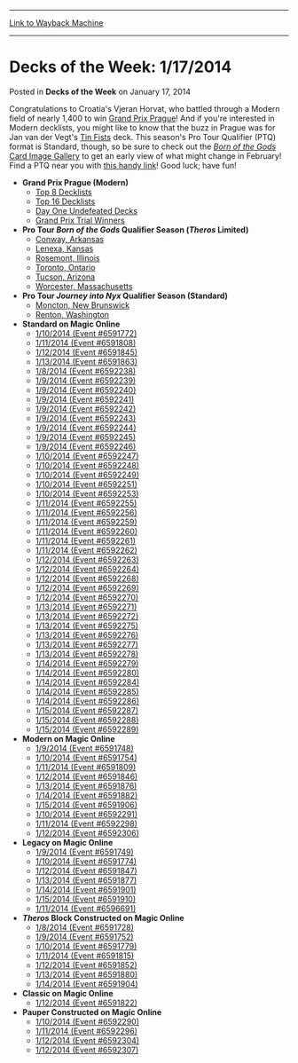 
---
[Link to Wayback Machine](https://web.archive.org/web/20220525073642/https://magic.wizards.com/en/articles/archive/decks-week/decks-week-1172014-2014-01-17)

[_metadata_:description]:- "Congratulations to Croatia's Vjeran Horvat, who battled through a Modern field of nearly 1,400 to win Grand Prix Prague! And if you're interested in Modern decklists, you might like to know that the buzz in Prague was for Jan van der Vegt's Tin Fists deck. This season's Pro Tour Qualifier (PTQ) format is Standard, though, so be sure to check out the Born of the Gods Card Image"
[_metadata_:generator]:- "Drupal 7 (http://drupal.org)"
[_metadata_:node]:- "152596"
[_metadata_:publish_date]:- "2014-01-17"
[_metadata_:source]:- "div-main-content"
[_metadata_:title]:- "Decks of the Week: 1/17/2014"
[_metadata_:wayback_capture_timestamp]:- "2022-05-25 07:36:42"
[_metadata_:wayback_raw_url]:- "https://web.archive.org/web/20220525073642id_/https://magic.wizards.com/en/articles/archive/decks-week/decks-week-1172014-2014-01-17"
[_metadata_:wayback_url]:- "https://magic.wizards.com/en/articles/archive/decks-week/decks-week-1172014-2014-01-17"
---


Decks of the Week: 1/17/2014
============================



 Posted in **Decks of the Week**
 on January 17, 2014 










Congratulations to Croatia's Vjeran Horvat, who battled through a Modern field of nearly 1,400 to win [Grand Prix Prague](http://archive.wizards.com/magic/magazine/article.aspx?x=mtg/daily/eventcoverage/gppra14/welcome)! And if you're interested in Modern decklists, you might like to know that the buzz in Prague was for Jan van der Vegt's [Tin Fists](http://archive.wizards.com/Magic/Magazine/Article.aspx?x=mtg/daily/eventcoverage/gppra14/day1#4) deck. This season's Pro Tour Qualifier (PTQ) format is Standard, though, so be sure to check out the [*Born of the Gods* Card Image Gallery](http://archive.wizards.com/Magic/tcg/article.aspx?x=mtg/tcg/bornofthegods/cig#)  to get an early view of what might change in February! Find a PTQ near you with [this handy link](http://archive.wizards.com/Magic/TCG/Events.aspx?x=mtg/event/protour/qualifierlist#jou)! Good luck; have fun!


* **Grand Prix Prague (Modern)**
	+ [Top 8 Decklists](http://archive.wizards.com/magic/magazine/article.aspx?x=mtg/daily/eventcoverage/gppra14/welcome#1)
	+ [Top 16 Decklists](http://archive.wizards.com/magic/magazine/article.aspx?x=mtg/daily/eventcoverage/gppra14/welcome#1a)
	+ [Day One Undefeated Decks](http://archive.wizards.com/Magic/Magazine/Article.aspx?x=mtg/daily/eventcoverage/gppra14/day2#1)
	+ [Grand Prix Trial Winners](http://archive.wizards.com/magic/magazine/article.aspx?x=mtg/daily/eventcoverage/gppra14/day1#1a)
* **Pro Tour *Born of the Gods* Qualifier Season (*Theros* Limited)** 
	+ [Conway, Arkansas](http://archive.wizards.com/magic/magazine/events.aspx?x=mtg/daily/eventcoverage/bornofthegods14ptq/1116conway)
	+ [Lenexa, Kansas](http://archive.wizards.com/magic/magazine/events.aspx?x=mtg/daily/eventcoverage/bornofthegods14ptq/1109lenexa)
	+ [Rosemont, Illinois](http://archive.wizards.com/magic/magazine/events.aspx?x=mtg/daily/eventcoverage/bornofthegods14ptq/1130rosemont)
	+ [Toronto, Ontario](http://archive.wizards.com/magic/magazine/events.aspx?x=mtg/daily/eventcoverage/bornofthegods14ptq/1109toronto)
	+ [Tucson, Arizona](http://archive.wizards.com/magic/magazine/events.aspx?x=mtg/daily/eventcoverage/bornofthegods14ptq/1116tucson)
	+ [Worcester, Massachusetts](http://archive.wizards.com/magic/magazine/events.aspx?x=mtg/daily/eventcoverage/bornofthegods14ptq/1130worcester)
* **Pro Tour *Journey into Nyx* Qualifier Season (Standard)** 
	+ [Moncton, New Brunswick](http://archive.wizards.com/magic/magazine/events.aspx?x=mtg/daily/eventcoverage/journeyintonyx14ptq/0111moncton)
	+ [Renton, Washington](http://archive.wizards.com/magic/magazine/events.aspx?x=mtg/daily/eventcoverage/journeyintonyx14ptq/0111renton)
* **Standard on Magic Online**
	+ [1/10/2014 (Event #6591772)](http://archive.wizards.com/Magic/Digital/MagicOnlineTourn.aspx?x=mtg/digital/magiconline/tourn/6591772)
	+ [1/11/2014 (Event #6591808)](http://archive.wizards.com/Magic/Digital/MagicOnlineTourn.aspx?x=mtg/digital/magiconline/tourn/6591808)
	+ [1/12/2014 (Event #6591845)](http://archive.wizards.com/Magic/Digital/MagicOnlineTourn.aspx?x=mtg/digital/magiconline/tourn/6591845)
	+ [1/13/2014 (Event #6591863)](http://archive.wizards.com/Magic/Digital/MagicOnlineTourn.aspx?x=mtg/digital/magiconline/tourn/6591863)
	+ [1/8/2014 (Event #6592238)](http://archive.wizards.com/Magic/Digital/MagicOnlineTourn.aspx?x=mtg/digital/magiconline/tourn/6592238)
	+ [1/9/2014 (Event #6592239)](http://archive.wizards.com/Magic/Digital/MagicOnlineTourn.aspx?x=mtg/digital/magiconline/tourn/6592239)
	+ [1/9/2014 (Event #6592240)](http://archive.wizards.com/Magic/Digital/MagicOnlineTourn.aspx?x=mtg/digital/magiconline/tourn/6592240)
	+ [1/9/2014 (Event #6592241)](http://archive.wizards.com/Magic/Digital/MagicOnlineTourn.aspx?x=mtg/digital/magiconline/tourn/6592241)
	+ [1/9/2014 (Event #6592242)](http://archive.wizards.com/Magic/Digital/MagicOnlineTourn.aspx?x=mtg/digital/magiconline/tourn/6592242)
	+ [1/9/2014 (Event #6592243)](http://archive.wizards.com/Magic/Digital/MagicOnlineTourn.aspx?x=mtg/digital/magiconline/tourn/6592243)
	+ [1/9/2014 (Event #6592244)](http://archive.wizards.com/Magic/Digital/MagicOnlineTourn.aspx?x=mtg/digital/magiconline/tourn/6592244)
	+ [1/9/2014 (Event #6592245)](http://archive.wizards.com/Magic/Digital/MagicOnlineTourn.aspx?x=mtg/digital/magiconline/tourn/6592245)
	+ [1/9/2014 (Event #6592246)](http://archive.wizards.com/Magic/Digital/MagicOnlineTourn.aspx?x=mtg/digital/magiconline/tourn/6592246)
	+ [1/10/2014 (Event #6592247)](http://archive.wizards.com/Magic/Digital/MagicOnlineTourn.aspx?x=mtg/digital/magiconline/tourn/6592247)
	+ [1/10/2014 (Event #6592248)](http://archive.wizards.com/Magic/Digital/MagicOnlineTourn.aspx?x=mtg/digital/magiconline/tourn/6592248)
	+ [1/10/2014 (Event #6592249)](http://archive.wizards.com/Magic/Digital/MagicOnlineTourn.aspx?x=mtg/digital/magiconline/tourn/6592249)
	+ [1/10/2014 (Event #6592251)](http://archive.wizards.com/Magic/Digital/MagicOnlineTourn.aspx?x=mtg/digital/magiconline/tourn/6592251)
	+ [1/10/2014 (Event #6592253)](http://archive.wizards.com/Magic/Digital/MagicOnlineTourn.aspx?x=mtg/digital/magiconline/tourn/6592253)
	+ [1/11/2014 (Event #6592255)](http://archive.wizards.com/Magic/Digital/MagicOnlineTourn.aspx?x=mtg/digital/magiconline/tourn/6592255)
	+ [1/11/2014 (Event #6592256)](http://archive.wizards.com/Magic/Digital/MagicOnlineTourn.aspx?x=mtg/digital/magiconline/tourn/6592256)
	+ [1/11/2014 (Event #6592259)](http://archive.wizards.com/Magic/Digital/MagicOnlineTourn.aspx?x=mtg/digital/magiconline/tourn/6592259)
	+ [1/11/2014 (Event #6592260)](http://archive.wizards.com/Magic/Digital/MagicOnlineTourn.aspx?x=mtg/digital/magiconline/tourn/6592260)
	+ [1/11/2014 (Event #6592261)](http://archive.wizards.com/Magic/Digital/MagicOnlineTourn.aspx?x=mtg/digital/magiconline/tourn/6592261)
	+ [1/11/2014 (Event #6592262)](http://archive.wizards.com/Magic/Digital/MagicOnlineTourn.aspx?x=mtg/digital/magiconline/tourn/6592262)
	+ [1/12/2014 (Event #6592263)](http://archive.wizards.com/Magic/Digital/MagicOnlineTourn.aspx?x=mtg/digital/magiconline/tourn/6592263)
	+ [1/12/2014 (Event #6592264)](http://archive.wizards.com/Magic/Digital/MagicOnlineTourn.aspx?x=mtg/digital/magiconline/tourn/6592264)
	+ [1/12/2014 (Event #6592268)](http://archive.wizards.com/Magic/Digital/MagicOnlineTourn.aspx?x=mtg/digital/magiconline/tourn/6592268)
	+ [1/12/2014 (Event #6592269)](http://archive.wizards.com/Magic/Digital/MagicOnlineTourn.aspx?x=mtg/digital/magiconline/tourn/6592269)
	+ [1/12/2014 (Event #6592270)](http://archive.wizards.com/Magic/Digital/MagicOnlineTourn.aspx?x=mtg/digital/magiconline/tourn/6592270)
	+ [1/13/2014 (Event #6592271)](http://archive.wizards.com/Magic/Digital/MagicOnlineTourn.aspx?x=mtg/digital/magiconline/tourn/6592271)
	+ [1/13/2014 (Event #6592272)](http://archive.wizards.com/Magic/Digital/MagicOnlineTourn.aspx?x=mtg/digital/magiconline/tourn/6592272)
	+ [1/13/2014 (Event #6592275)](http://archive.wizards.com/Magic/Digital/MagicOnlineTourn.aspx?x=mtg/digital/magiconline/tourn/6592275)
	+ [1/13/2014 (Event #6592276)](http://archive.wizards.com/Magic/Digital/MagicOnlineTourn.aspx?x=mtg/digital/magiconline/tourn/6592276)
	+ [1/13/2014 (Event #6592277)](http://archive.wizards.com/Magic/Digital/MagicOnlineTourn.aspx?x=mtg/digital/magiconline/tourn/6592277)
	+ [1/13/2014 (Event #6592278)](http://archive.wizards.com/Magic/Digital/MagicOnlineTourn.aspx?x=mtg/digital/magiconline/tourn/6592278)
	+ [1/14/2014 (Event #6592279)](http://archive.wizards.com/Magic/Digital/MagicOnlineTourn.aspx?x=mtg/digital/magiconline/tourn/6592279)
	+ [1/14/2014 (Event #6592280)](http://archive.wizards.com/Magic/Digital/MagicOnlineTourn.aspx?x=mtg/digital/magiconline/tourn/6592280)
	+ [1/14/2014 (Event #6592284)](http://archive.wizards.com/Magic/Digital/MagicOnlineTourn.aspx?x=mtg/digital/magiconline/tourn/6592284)
	+ [1/14/2014 (Event #6592285)](http://archive.wizards.com/Magic/Digital/MagicOnlineTourn.aspx?x=mtg/digital/magiconline/tourn/6592285)
	+ [1/14/2014 (Event #6592286)](http://archive.wizards.com/Magic/Digital/MagicOnlineTourn.aspx?x=mtg/digital/magiconline/tourn/6592286)
	+ [1/15/2014 (Event #6592287)](http://archive.wizards.com/Magic/Digital/MagicOnlineTourn.aspx?x=mtg/digital/magiconline/tourn/6592287)
	+ [1/15/2014 (Event #6592288)](http://archive.wizards.com/Magic/Digital/MagicOnlineTourn.aspx?x=mtg/digital/magiconline/tourn/6592288)
	+ [1/15/2014 (Event #6592289)](http://archive.wizards.com/Magic/Digital/MagicOnlineTourn.aspx?x=mtg/digital/magiconline/tourn/6592289)
* **Modern on Magic Online**
	+ [1/9/2014 (Event #6591748)](http://archive.wizards.com/Magic/Digital/MagicOnlineTourn.aspx?x=mtg/digital/magiconline/tourn/6591748)
	+ [1/10/2014 (Event #6591754)](http://archive.wizards.com/Magic/Digital/MagicOnlineTourn.aspx?x=mtg/digital/magiconline/tourn/6591754)
	+ [1/11/2014 (Event #6591809)](http://archive.wizards.com/Magic/Digital/MagicOnlineTourn.aspx?x=mtg/digital/magiconline/tourn/6591809)
	+ [1/12/2014 (Event #6591846)](http://archive.wizards.com/Magic/Digital/MagicOnlineTourn.aspx?x=mtg/digital/magiconline/tourn/6591846)
	+ [1/13/2014 (Event #6591876)](http://archive.wizards.com/Magic/Digital/MagicOnlineTourn.aspx?x=mtg/digital/magiconline/tourn/6591876)
	+ [1/14/2014 (Event #6591882)](http://archive.wizards.com/Magic/Digital/MagicOnlineTourn.aspx?x=mtg/digital/magiconline/tourn/6591882)
	+ [1/15/2014 (Event #6591906)](http://archive.wizards.com/Magic/Digital/MagicOnlineTourn.aspx?x=mtg/digital/magiconline/tourn/6591906)
	+ [1/10/2014 (Event #6592291)](http://archive.wizards.com/Magic/Digital/MagicOnlineTourn.aspx?x=mtg/digital/magiconline/tourn/6592291)
	+ [1/11/2014 (Event #6592298)](http://archive.wizards.com/Magic/Digital/MagicOnlineTourn.aspx?x=mtg/digital/magiconline/tourn/6592298)
	+ [1/12/2014 (Event #6592306)](http://archive.wizards.com/Magic/Digital/MagicOnlineTourn.aspx?x=mtg/digital/magiconline/tourn/6592306)
* **Legacy on Magic Online**
	+ [1/9/2014 (Event #6591749)](http://archive.wizards.com/Magic/Digital/MagicOnlineTourn.aspx?x=mtg/digital/magiconline/tourn/6591749)
	+ [1/10/2014 (Event #6591774)](http://archive.wizards.com/Magic/Digital/MagicOnlineTourn.aspx?x=mtg/digital/magiconline/tourn/6591774)
	+ [1/12/2014 (Event #6591847)](http://archive.wizards.com/Magic/Digital/MagicOnlineTourn.aspx?x=mtg/digital/magiconline/tourn/6591847)
	+ [1/13/2014 (Event #6591877)](http://archive.wizards.com/Magic/Digital/MagicOnlineTourn.aspx?x=mtg/digital/magiconline/tourn/6591877)
	+ [1/14/2014 (Event #6591901)](http://archive.wizards.com/Magic/Digital/MagicOnlineTourn.aspx?x=mtg/digital/magiconline/tourn/6591901)
	+ [1/15/2014 (Event #6591910)](http://archive.wizards.com/Magic/Digital/MagicOnlineTourn.aspx?x=mtg/digital/magiconline/tourn/6591910)
	+ [1/11/2014 (Event #6596691)](http://archive.wizards.com/Magic/Digital/MagicOnlineTourn.aspx?x=mtg/digital/magiconline/tourn/6596691)
* ***Theros* Block Constructed on Magic Online** 
	+ [1/8/2014 (Event #6591728)](http://archive.wizards.com/Magic/Digital/MagicOnlineTourn.aspx?x=mtg/digital/magiconline/tourn/6591728)
	+ [1/9/2014 (Event #6591752)](http://archive.wizards.com/Magic/Digital/MagicOnlineTourn.aspx?x=mtg/digital/magiconline/tourn/6591752)
	+ [1/10/2014 (Event #6591779)](http://archive.wizards.com/Magic/Digital/MagicOnlineTourn.aspx?x=mtg/digital/magiconline/tourn/6591779)
	+ [1/11/2014 (Event #6591815)](http://archive.wizards.com/Magic/Digital/MagicOnlineTourn.aspx?x=mtg/digital/magiconline/tourn/6591815)
	+ [1/12/2014 (Event #6591852)](http://archive.wizards.com/Magic/Digital/MagicOnlineTourn.aspx?x=mtg/digital/magiconline/tourn/6591852)
	+ [1/13/2014 (Event #6591880)](http://archive.wizards.com/Magic/Digital/MagicOnlineTourn.aspx?x=mtg/digital/magiconline/tourn/6591880)
	+ [1/14/2014 (Event #6591904)](http://archive.wizards.com/Magic/Digital/MagicOnlineTourn.aspx?x=mtg/digital/magiconline/tourn/6591904)
* **Classic on Magic Online** 
	+ [1/12/2014 (Event #6591822)](http://archive.wizards.com/Magic/Digital/MagicOnlineTourn.aspx?x=mtg/digital/magiconline/tourn/6591822)
* **Pauper Constructed on Magic Online** 
	+ [1/10/2014 (Event #6592290)](http://archive.wizards.com/Magic/Digital/MagicOnlineTourn.aspx?x=mtg/digital/magiconline/tourn/6592290)
	+ [1/11/2014 (Event #6592296)](http://archive.wizards.com/Magic/Digital/MagicOnlineTourn.aspx?x=mtg/digital/magiconline/tourn/6592296)
	+ [1/12/2014 (Event #6592304)](http://archive.wizards.com/Magic/Digital/MagicOnlineTourn.aspx?x=mtg/digital/magiconline/tourn/6592304)
	+ [1/12/2014 (Event #6592307)](http://archive.wizards.com/Magic/Digital/MagicOnlineTourn.aspx?x=mtg/digital/magiconline/tourn/6592307)






